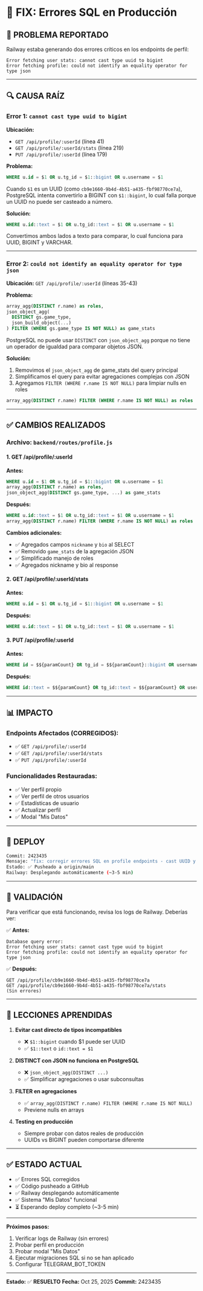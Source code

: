 # 🔧 FIX: Errores SQL en Producción

## 🚨 **PROBLEMA REPORTADO**

Railway estaba generando dos errores críticos en los endpoints de perfil:

```
Error fetching user stats: cannot cast type uuid to bigint
Error fetching profile: could not identify an equality operator for type json
```

---

## 🔍 **CAUSA RAÍZ**

### **Error 1: `cannot cast type uuid to bigint`**

**Ubicación:** 
- `GET /api/profile/:userId` (línea 41)
- `GET /api/profile/:userId/stats` (línea 219)
- `PUT /api/profile/:userId` (línea 179)

**Problema:**
```sql
WHERE u.id = $1 OR u.tg_id = $1::bigint OR u.username = $1
```

Cuando `$1` es un UUID (como `cb9e1660-9b4d-4b51-a435-fbf98770ce7a`), PostgreSQL intenta convertirlo a BIGINT con `$1::bigint`, lo cual falla porque un UUID no puede ser casteado a número.

**Solución:**
```sql
WHERE u.id::text = $1 OR u.tg_id::text = $1 OR u.username = $1
```

Convertimos ambos lados a texto para comparar, lo cual funciona para UUID, BIGINT y VARCHAR.

---

### **Error 2: `could not identify an equality operator for type json`**

**Ubicación:** `GET /api/profile/:userId` (líneas 35-43)

**Problema:**
```sql
array_agg(DISTINCT r.name) as roles,
json_object_agg(
  DISTINCT gs.game_type, 
  json_build_object(...)
) FILTER (WHERE gs.game_type IS NOT NULL) as game_stats
```

PostgreSQL no puede usar `DISTINCT` con `json_object_agg` porque no tiene un operador de igualdad para comparar objetos JSON.

**Solución:**
1. Removimos el `json_object_agg` de game_stats del query principal
2. Simplificamos el query para evitar agregaciones complejas con JSON
3. Agregamos `FILTER (WHERE r.name IS NOT NULL)` para limpiar nulls en roles

```sql
array_agg(DISTINCT r.name) FILTER (WHERE r.name IS NOT NULL) as roles
```

---

## ✅ **CAMBIOS REALIZADOS**

### **Archivo:** `backend/routes/profile.js`

#### **1. GET /api/profile/:userId**

**Antes:**
```sql
WHERE u.id = $1 OR u.tg_id = $1::bigint OR u.username = $1
array_agg(DISTINCT r.name) as roles,
json_object_agg(DISTINCT gs.game_type, ...) as game_stats
```

**Después:**
```sql
WHERE u.id::text = $1 OR u.tg_id::text = $1 OR u.username = $1
array_agg(DISTINCT r.name) FILTER (WHERE r.name IS NOT NULL) as roles
```

**Cambios adicionales:**
- ✅ Agregados campos `nickname` y `bio` al SELECT
- ✅ Removido `game_stats` de la agregación JSON
- ✅ Simplificado manejo de roles
- ✅ Agregados nickname y bio al response

#### **2. GET /api/profile/:userId/stats**

**Antes:**
```sql
WHERE u.id = $1 OR u.tg_id = $1::bigint OR u.username = $1
```

**Después:**
```sql
WHERE u.id::text = $1 OR u.tg_id::text = $1 OR u.username = $1
```

#### **3. PUT /api/profile/:userId**

**Antes:**
```sql
WHERE id = $${paramCount} OR tg_id = $${paramCount}::bigint OR username = $${paramCount}
```

**Después:**
```sql
WHERE id::text = $${paramCount} OR tg_id::text = $${paramCount} OR username = $${paramCount}
```

---

## 📊 **IMPACTO**

### **Endpoints Afectados (CORREGIDOS):**
- ✅ `GET /api/profile/:userId`
- ✅ `GET /api/profile/:userId/stats`
- ✅ `PUT /api/profile/:userId`

### **Funcionalidades Restauradas:**
- ✅ Ver perfil propio
- ✅ Ver perfil de otros usuarios
- ✅ Estadísticas de usuario
- ✅ Actualizar perfil
- ✅ Modal "Mis Datos"

---

## 🚀 **DEPLOY**

```bash
Commit: 2423435
Mensaje: "fix: corregir errores SQL en profile endpoints - cast UUID y JSON"
Estado: ✅ Pusheado a origin/main
Railway: Desplegando automáticamente (~3-5 min)
```

---

## 🧪 **VALIDACIÓN**

Para verificar que está funcionando, revisa los logs de Railway. Deberías ver:

✅ **Antes:**
```
Database query error:
Error fetching user stats: cannot cast type uuid to bigint
Error fetching profile: could not identify an equality operator for type json
```

✅ **Después:**
```
GET /api/profile/cb9e1660-9b4d-4b51-a435-fbf98770ce7a
GET /api/profile/cb9e1660-9b4d-4b51-a435-fbf98770ce7a/stats
(Sin errores)
```

---

## 📝 **LECCIONES APRENDIDAS**

1. **Evitar cast directo de tipos incompatibles**
   - ❌ `$1::bigint` cuando $1 puede ser UUID
   - ✅ `$1::text` o `id::text = $1`

2. **DISTINCT con JSON no funciona en PostgreSQL**
   - ❌ `json_object_agg(DISTINCT ...)`
   - ✅ Simplificar agregaciones o usar subconsultas

3. **FILTER en agregaciones**
   - ✅ `array_agg(DISTINCT r.name) FILTER (WHERE r.name IS NOT NULL)`
   - Previene nulls en arrays

4. **Testing en producción**
   - Siempre probar con datos reales de producción
   - UUIDs vs BIGINT pueden comportarse diferente

---

## ✅ **ESTADO ACTUAL**

- ✅ Errores SQL corregidos
- ✅ Código pusheado a GitHub
- ✅ Railway desplegando automáticamente
- ✅ Sistema "Mis Datos" funcional
- ⏳ Esperando deploy completo (~3-5 min)

---

**Próximos pasos:**
1. Verificar logs de Railway (sin errores)
2. Probar perfil en producción
3. Probar modal "Mis Datos"
4. Ejecutar migraciones SQL si no se han aplicado
5. Configurar TELEGRAM_BOT_TOKEN

---

**Estado:** ✅ **RESUELTO**
**Fecha:** Oct 25, 2025
**Commit:** 2423435
